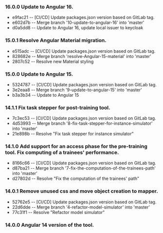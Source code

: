 ### 16.0.0 Update to Angular 16.
* e9fac21 -- [CI/CD] Update packages.json version based on GitLab tag.
* e602d7b -- Merge branch '10-update-to-angular-16' into 'master'
* d0a5dd8 -- Update to Angular 16, update local issuer to keycloak
### 15.0.1 Resolve Angular Material migration.
* e515adc -- [CI/CD] Update packages.json version based on GitLab tag.
* 828682e -- Merge branch 'resolve-Angular-15-material' into 'master'
* 2807c52 -- Resolve new Material styling
### 15.0.0 Update to Angular 15.
* 5324787 -- [CI/CD] Update packages.json version based on GitLab tag.
* 3e2eaa8 -- Merge branch '9-update-to-angular-15' into 'master'
* b3a3b34 -- Update to Angular 15
### 14.1.1 Fix task stepper for post-training tool.
* 7c3ec53 -- [CI/CD] Update packages.json version based on GitLab tag.
* 4d53993 -- Merge branch '8-fix-task-stepper-for-instance-simulator' into 'master'
* 21e898b -- Resolve "Fix task stepper for instance simulator"
### 14.1.0 Add support for an access phase for the pre-training tool. Fix computing of a trainees' performance.
* 8166c66 -- [CI/CD] Update packages.json version based on GitLab tag.
* d87ba21 -- Merge branch '7-fix-the-computation-of-the-trainees-path' into 'master'
* d27802d -- Resolve "Fix the computation of the trainees' path"
### 14.0.1 Remove unused css and move object creation to mapper.
* 52762e5 -- [CI/CD] Update packages.json version based on GitLab tag.
* 22d6dde -- Merge branch '4-refactor-model-simulator' into 'master'
* 77c31f1 -- Resolve "Refactor model simulator"
### 14.0.0 Angular 14 version of the tool.
